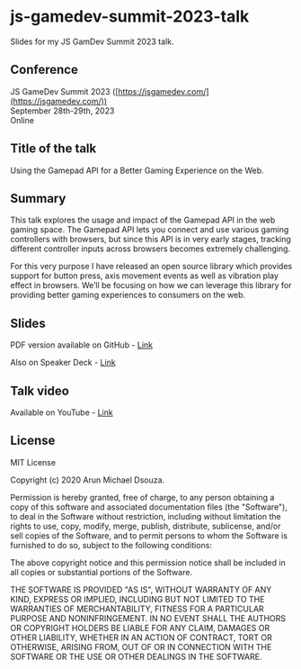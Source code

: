 # js-gamedev-summit-2023-talk

Slides for my JS GamDev Summit 2023 talk.

## Conference

JS GameDev Summit 2023 ([https://jsgamedev.com/](https://jsgamedev.com/))
<br/>
September 28th-29th, 2023
<br/>
Online

## Title of the talk

Using the Gamepad API for a Better Gaming Experience on the Web.

## Summary

This talk explores the usage and impact of the Gamepad API in the web gaming space. The Gamepad API lets you connect and use various gaming controllers with browsers, but since this API is in very early stages, tracking different controller inputs across browsers becomes extremely challenging.

For this very purpose I have released an open source library which provides support for button press, axis movement events as well as vibration play effect in browsers. We’ll be focusing on how we can leverage this library for providing better gaming experiences to consumers on the web.

## Slides

PDF version available on GitHub -
[Link](https://github.com/ArunMichaelDsouza/js-gamedev-summit-2023-talk/blob/ac79564d8b78a3ac59a6eb77ebecf94d2eb1f317/slides/Using%20the%20gamepad%20API%20for%20a%20better%20gaming%20experience%20on%20the%20web.pdf)

Also on Speaker Deck -
[Link]()

## Talk video

Available on YouTube -
[Link]()

## License

MIT License

Copyright (c) 2020 Arun Michael Dsouza.

Permission is hereby granted, free of charge, to any person obtaining a copy
of this software and associated documentation files (the "Software"), to deal
in the Software without restriction, including without limitation the rights
to use, copy, modify, merge, publish, distribute, sublicense, and/or sell
copies of the Software, and to permit persons to whom the Software is
furnished to do so, subject to the following conditions:

The above copyright notice and this permission notice shall be included in all
copies or substantial portions of the Software.

THE SOFTWARE IS PROVIDED "AS IS", WITHOUT WARRANTY OF ANY KIND, EXPRESS OR
IMPLIED, INCLUDING BUT NOT LIMITED TO THE WARRANTIES OF MERCHANTABILITY,
FITNESS FOR A PARTICULAR PURPOSE AND NONINFRINGEMENT. IN NO EVENT SHALL THE
AUTHORS OR COPYRIGHT HOLDERS BE LIABLE FOR ANY CLAIM, DAMAGES OR OTHER
LIABILITY, WHETHER IN AN ACTION OF CONTRACT, TORT OR OTHERWISE, ARISING FROM,
OUT OF OR IN CONNECTION WITH THE SOFTWARE OR THE USE OR OTHER DEALINGS IN THE
SOFTWARE.
